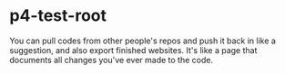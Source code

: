 # p4-test-root

You can pull codes from other people's repos and push it back in like a suggestion, and also export finished websites. It's like a page that documents all changes you've ever made to the code.
